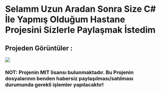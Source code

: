 <h1> Selamm Uzun Aradan Sonra Size C# İle Yapmış Olduğum Hastane Projesini Sizlerle Paylaşmak İstedim</h1>

<h2> Projeden Görüntüler : </h2>
<img src="https://i.hizliresim.com/5jaiw9r.jpg"></img>
<br>

### NOT: Projenin MIT lisansı bulunmaktadır. Bu Projenin dosyalarının benden habersiz paylaşılması/satılması durumunda gerekli işlemler yapılacaktır!
